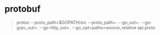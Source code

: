 # protobuf

> protoc --proto_path=$GOPATH/src --proto_path=. --go_out=. --go-grpc_out=. --go-http_out=. --go_opt=paths=source_relative api.proto

